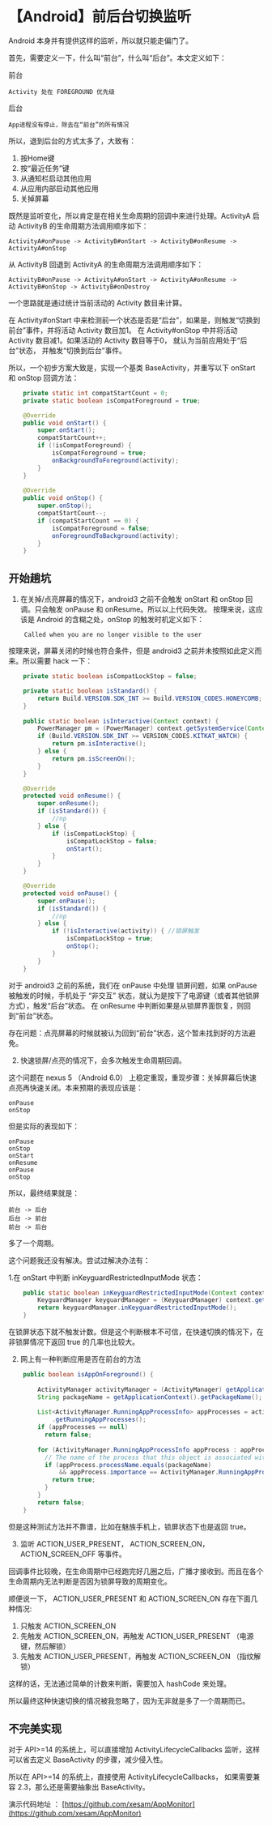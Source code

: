 
# 【Android】前后台切换监听

Android 本身并有提供这样的监听，所以就只能走偏门了。

首先，需要定义一下，什么叫“前台”，什么叫“后台”。本文定义如下：

前台

    Activity 处在 FOREGROUND 优先级

后台

    App进程没有停止，除去在“前台”的所有情况

所以，退到后台的方式太多了，大致有：

1. 按Home键
2. 按“最近任务”键
3. 从通知栏启动其他应用
4. 从应用内部启动其他应用
5. 关掉屏幕

既然是监听变化，所以肯定是在相关生命周期的回调中来进行处理。ActivityA 启动 ActivityB 的生命周期方法调用顺序如下：

    ActivityA#onPause -> ActivityB#onStart -> ActivityB#onResume -> ActivityA#onStop

从 ActivityB 回退到 ActivityA 的生命周期方法调用顺序如下：

    ActivityB#onPause -> ActivityA#onStart -> ActivityA#onResume -> ActivityB#onStop -> ActivityB#onDestroy


一个思路就是通过统计当前活动的 Activity 数目来计算。

在 Activity#onStart 中来检测前一个状态是否是“后台”，如果是，则触发“切换到前台”事件，并将活动 Activity 数目加1。
在 Activity#onStop 中并将活动 Activity 数目减1。如果活动的 Activity 数目等于0，
就认为当前应用处于“后台”状态， 并触发“切换到后台”事件。

所以，一个初步方案大致是，实现一个基类 BaseActivity，并重写以下 onStart 和 onStop 回调方法：

```java
    private static int compatStartCount = 0;
    private static boolean isCompatForeground = true;

    @Override
    public void onStart() {
        super.onStart();
        compatStartCount++;
        if (!isCompatForeground) {
            isCompatForeground = true;
            onBackgroundToForeground(activity);
        }
    }
    
    @Override
    public void onStop() {
        super.onStop();
        compatStartCount--;
        if (compatStartCount == 0) {
            isCompatForeground = false;
            onForegroundToBackground(activity);
        }
    }
``` 

## 开始趟坑

1. 在关掉/点亮屏幕的情况下，android3 之前不会触发 onStart 和 onStop 回调。只会触发 onPause 和 onResume。所以以上代码失效。
按理来说，这应该是 Android 的含糊之处，onStop 的触发时机定义如下：

        Called when you are no longer visible to the user
    
按理来说，屏幕关闭的时候也符合条件，但是 android3 之前并未按照如此定义而来。所以需要 hack 一下：

```java
    private static boolean isCompatLockStop = false;

    private static boolean isStandard() {
        return Build.VERSION.SDK_INT >= Build.VERSION_CODES.HONEYCOMB;
    }
    
    public static boolean isInteractive(Context context) {
        PowerManager pm = (PowerManager) context.getSystemService(Context.POWER_SERVICE);
        if (Build.VERSION.SDK_INT >= VERSION_CODES.KITKAT_WATCH) {
            return pm.isInteractive();
        } else {
            return pm.isScreenOn();
        }
    }

    @Override
    protected void onResume() {
        super.onResume();
        if (isStandard()) {
            //np
        } else {
            if (isCompatLockStop) {
                isCompatLockStop = false;
                onStart();
            }
        }
    }

    @Override
    protected void onPause() {
        super.onPause();
        if (isStandard()) {
            //np
        } else {
            if (!isInteractive(activity)) { //锁屏触发
                isCompatLockStop = true;
                onStop();
            }
        }
    }
``` 

对于 android3 之前的系统，我们在 onPause 中处理 锁屏问题，如果 onPause 被触发的时候，手机处于 “非交互” 状态，就认为是按下了电源键（或者其他锁屏方式），触发“后台”状态。
在 onResume 中判断如果是从锁屏界面恢复，则回到“前台”状态。

存在问题：点亮屏幕的时候就被认为回到“前台”状态，这个暂未找到好的方法避免。

2. 快速锁屏/点亮的情况下，会多次触发生命周期回调。

这个问题在 nexus 5 （Android 6.0） 上稳定重现，重现步骤：关掉屏幕后快速点亮再快速关闭。本来预期的表现应该是：
    
    onPause
    onStop

但是实际的表现如下：

    onPause
    onStop
    onStart
    onResume
    onPause
    onStop

所以，最终结果就是：
    
    前台 -> 后台
    后台 -> 前台 
    前台 -> 后台
    
多了一个周期。

这个问题我还没有解决。尝试过解决办法有：

1.在 onStart 中判断 inKeyguardRestrictedInputMode 状态：

```java
    public static boolean inKeyguardRestrictedInputMode(Context context) {
        KeyguardManager keyguardManager = (KeyguardManager) context.getSystemService(Context.KEYGUARD_SERVICE);
        return keyguardManager.inKeyguardRestrictedInputMode();
    }
``` 

在锁屏状态下就不触发计数。但是这个判断根本不可信，在快速切换的情况下，在非锁屏情况下返回 true 的几率也比较大。

2. 网上有一种判断应用是否在前台的方法

```java
    public boolean isAppOnForeground() {
    
        ActivityManager activityManager = (ActivityManager) getApplicationContext().getSystemService(Context.ACTIVITY_SERVICE); 
        String packageName = getApplicationContext().getPackageName(); 
        
        List<ActivityManager.RunningAppProcessInfo> appProcesses = activityManager 
            .getRunningAppProcesses(); 
        if (appProcesses == null) 
          return false; 
        
        for (ActivityManager.RunningAppProcessInfo appProcess : appProcesses) { 
          // The name of the process that this object is associated with. 
          if (appProcess.processName.equals(packageName) 
              && appProcess.importance == ActivityManager.RunningAppProcessInfo.IMPORTANCE_FOREGROUND) { 
            return true; 
          } 
        } 
        return false; 
    } 
``` 

但是这种测试方法并不靠谱，比如在魅族手机上，锁屏状态下也是返回 true。

3. 监听 ACTION_USER_PRESENT， ACTION_SCREEN_ON， ACTION_SCREEN_OFF 等事件。

回调事件比较晚，在生命周期中已经跑完好几圈之后，广播才接收到。而且在各个生命周期内无法判断是否因为锁屏导致的周期变化。

顺便说一下， ACTION_USER_PRESENT 和 ACTION_SCREEN_ON 存在下面几种情况:

1. 只触发 ACTION_SCREEN_ON
2. 先触发 ACTION_SCREEN_ON，再触发 ACTION_USER_PRESENT （电源键，然后解锁）
3. 先触发 ACTION_USER_PRESENT，再触发 ACTION_SCREEN_ON （指纹解锁）

这样的话，无法通过简单的计数来判断，需要加入 hashCode 来处理。

所以最终这种快速切换的情况被我忽略了，因为无非就是多了一个周期而已。

## 不完美实现

对于 API>=14 的系统上，可以直接增加 ActivityLifecycleCallbacks 监听，这样可以省去定义 BaseActivity 的步骤，减少侵入性。

所以在 API>=14 的系统上，直接使用 ActivityLifecycleCallbacks， 如果需要兼容 2.3，那么还是需要抽象出 BaseActivity。

演示代码地址 ： [https://github.com/xesam/AppMonitor](https://github.com/xesam/AppMonitor)

